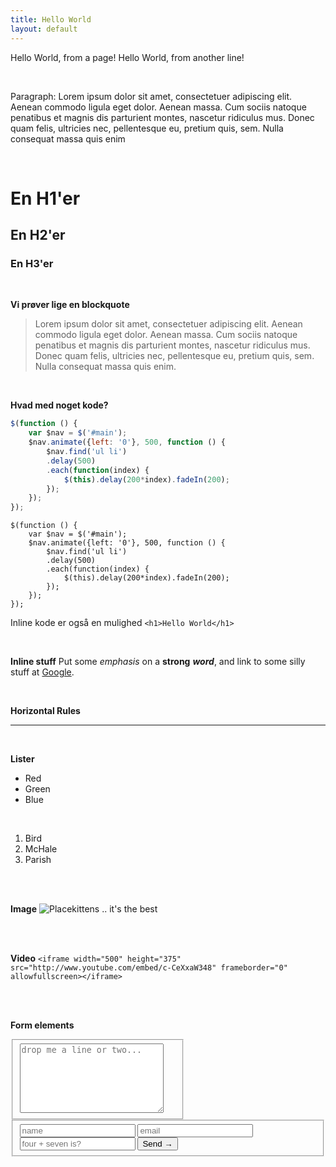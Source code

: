 ```yaml
---
title: Hello World
layout: default
---
```


Hello World, from a page!
Hello World, from another line!

<br>

Paragraph: Lorem ipsum dolor sit amet, consectetuer adipiscing elit. Aenean commodo ligula eget dolor. Aenean massa. Cum sociis natoque penatibus et magnis dis parturient montes, nascetur ridiculus mus. Donec quam felis, ultricies nec, pellentesque eu, pretium quis, sem. Nulla consequat massa quis enim

<br>

# En H1'er
## En H2'er
### En H3'er

<br>

**Vi prøver lige en blockquote**
> Lorem ipsum dolor sit amet, consectetuer adipiscing elit. Aenean commodo ligula eget dolor. Aenean massa. Cum sociis natoque penatibus et magnis dis parturient montes, nascetur ridiculus mus. Donec quam felis, ultricies nec, pellentesque eu, pretium quis, sem. Nulla consequat massa quis enim.

<br>

**Hvad med noget kode?**

```javascript
$(function () {
    var $nav = $('#main');
    $nav.animate({left: '0'}, 500, function () {
        $nav.find('ul li')
        .delay(500)
        .each(function(index) {
            $(this).delay(200*index).fadeIn(200);
        });
    });
});
```

    $(function () {
        var $nav = $('#main');
        $nav.animate({left: '0'}, 500, function () {
            $nav.find('ul li')
            .delay(500)
            .each(function(index) {
                $(this).delay(200*index).fadeIn(200);
            });
        });
    });


Inline kode er også en mulighed ```<h1>Hello World</h1>```


<br>

**Inline stuff**
Put some *emphasis* on a **strong** *__word__*, and link to some silly stuff at [Google](http://icanhas.cheezburger.com/roflympics "roflympics").

<br>

**Horizontal Rules**
- - -

<br>

**Lister**

* Red
* Green
* Blue

<br>

1. Bird
2. McHale
3. Parish

<br><br>

**Image**
![Placekittens .. it's the best](http://placekitten.com/g/600/600 "mew")

<br><br>

**Video**
```<iframe width="500" height="375" src="http://www.youtube.com/embed/c-CeXxaW348" frameborder="0" allowfullscreen></iframe>```

<br><br>

**Form elements**
<form action="#" id="contact" class="clearfix">
<fieldset class="message" style="width:250px;">
<textarea name="message" cols="26" rows="7" placeholder="drop me a line or two..."></textarea>
</fieldset>
<fieldset class="details">
<input type="text" id="name" name="name" placeholder="name">
<input type="email" id="email" name="email" placeholder="email" required>
<input type="text" id="human" name="human" placeholder="four + seven is?" required>
<button type="submit">Send &rarr;</button>
</fieldset>
</form>

